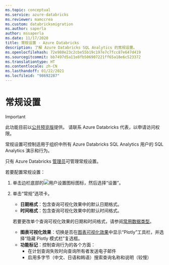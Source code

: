 ```yaml
---
ms.topic: conceptual
ms.service: azure-databricks
ms.reviewer: mamccrea
ms.custom: databricksmigration
ms.author: saperla
author: mssaperla
ms.date: 11/17/2020
title: 常规设置 - Azure Databricks
description: 了解 Azure Databricks SQL Analytics 的常规设置。
ms.openlocfilehash: 72e980e23c2cbe55b19c197e7c7fcc87e647d419
ms.sourcegitcommit: bb7497d5a11e8fb506907221ff65a18e6c523372
ms.translationtype: HT
ms.contentlocale: zh-CN
ms.lasthandoff: 01/22/2021
ms.locfileid: "98692287"
---
```

# <a name="general-settings"></a>常规设置

> [!IMPORTANT]
>
> 此功能目前以[公共预览版](../../release-notes/release-types.md)提供。 请联系 Azure Databricks 代表，以申请访问权限。

常规设置可控制适用于组织中所有 Azure Databricks SQL Analytics 用户的 SQL Analytics 演示和行为。

只有 Azure Databricks [管理员](../../administration-guide/users-groups/users.md)可管理常规设置。

若要配置常规设置：

1. 单击边栏底部的![用户设置图标](../../_static/images/icons/user-settings-icon.png)图标，然后选择“设置”。
2. 单击“常规”选项卡。
   * **日期格式**：包含查询可视化效果中的默认日期格式。
   * **时间格式**：包含查询可视化效果中的默认时间格式。

   若要更改单个查询可视化效果的日期和时间格式，请参阅[常用数据类型](../user/visualizations/tables.md#common-data-types)。

   * **图表可视化效果**：切换是否在[图表可视化效果](../user/visualizations/index.md)中显示“Plotly”工具栏，并选择“隐藏 Plotly 模式栏”复选框。
   * **功能标记**：控制查询行为的各个方面：
     * 在计划查询失败时向查询所有者发送电子邮件
     * 启用多字节（中文、日语和韩语）搜索查询名称和说明（较慢）